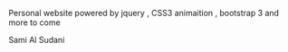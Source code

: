 Personal website powered by jquery , CSS3 animaition , bootstrap 3 and more to come 

Sami Al Sudani
